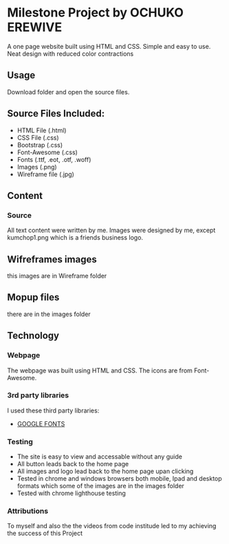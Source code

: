 # Milestone Project by OCHUKO EREWIVE
A one page website built using HTML and CSS. Simple and easy to use. Neat design with reduced color contractions


## Usage
Download folder and open the source files. 


## Source Files Included:
* HTML File (.html)
* CSS File (.css)
* Bootstrap (.css)
* Font-Awesome (.css)
* Fonts (.ttf, .eot, .otf, .woff)
* Images (.png)
* Wireframe file (.jpg)


## Content
### Source
All text content were written by me. Images were designed by me, except kumchop1.png which is a friends business logo.

## Wifreframes images
this images are in Wireframe folder

## Mopup files
there are in the images folder

## Technology
### Webpage
The webpage was built using HTML and CSS. The icons are from Font-Awesome.


### 3rd party libraries
I used these third party libraries:

* [GOOGLE FONTS](http://fonts.googleapis.com/css?family=Open+Sans:300,400,600,700,800)

### Testing
* The site is easy to view and accessable without any guide
* All button leads back to the home page
* All images and logo lead back to the home page upan clicking
* Tested in chrome and windows browsers both mobile, Ipad and desktop formats which some of the images are in the images folder
* Tested with chrome lighthouse testing



### Attributions
To myself and also the the videos from code institude led to my achieving the success of this Project

